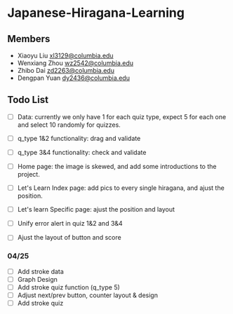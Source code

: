 # Japanese-Hiragana-Learning

## Members

- Xiaoyu Liu xl3129@columbia.edu
- Wenxiang Zhou wz2542@columbia.edu 
- Zhibo Dai zd2263@columbia.edu	
- Dengpan Yuan dy2436@columbia.edu 

## Todo List
- [ ] Data: currently we only have 1 for each quiz type, expect 5 for each one and select 10 randomly for quizzes.
- [ ] q_type 1&2 functionality: drag and validate
- [ ] q_type 3&4 functionality: check and validate
- [ ] Home page: the image is skewed, and add some introductions to the project.
- [ ] Let's Learn Index page: add pics to every single hiragana, and ajust the position.
- [ ] Let's learn Specific page: ajust the position and layout
- [ ] Unify error alert in quiz 1&2 and 3&4
- [ ] Ajust the layout of button and score


### 04/25
- [ ] Add stroke data 
- [ ] Graph Design
- [ ] Add stroke quiz function (q_type 5)
- [ ] Adjust next/prev button, counter layout & design
- [ ] Add stroke quiz

